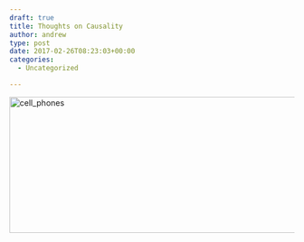 ```yaml
---
draft: true
title: Thoughts on Causality
author: andrew
type: post
date: 2017-02-26T08:23:03+00:00
categories:
  - Uncategorized

---
```

<img src="http://162.243.184.248/wp-content/uploads/2016/01/cell_phones.png" alt="cell_phones" width="740" height="241" class="aligncenter size-full wp-image-3207" srcset="http://162.243.184.248/wp-content/uploads/2016/01/cell_phones.png 740w, http://162.243.184.248/wp-content/uploads/2016/01/cell_phones-300x98.png 300w" sizes="(max-width: 709px) 85vw, (max-width: 909px) 67vw, (max-width: 984px) 61vw, (max-width: 1362px) 45vw, 600px" />

